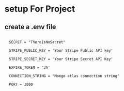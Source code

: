 # setup For Project

## create a <b>.env</b> file

<code>
  SECRET = "ThereIsNoSecret"<br/>
  STRIPE_PUBLIC_KEY = 'Your Stripe Public API key'<br/>
  STRIPE_SECRET_KEY = 'Your Stripe Secret API Key'<br/>
  EXPIRE_TOKEN = '3h'<br/>
  CONNECTION_STRING = "Mongo atlas connection string"<br/>
  PORT = 3000<br/>
</code>
